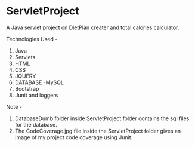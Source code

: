 # ServletProject
A Java servlet project on DietPlan creater and total calories calculator. 

Technologies Used - 
1. Java
2. Servlets
3. HTML
4. CSS
5. JQUERY
6. DATABASE -MySQL
7. Bootstrap
8. Junit and loggers

Note -
1. DatabaseDumb folder inside ServletProject folder contains the sql files for the database.
2. The CodeCoverage.jpg file inside the ServletProject folder gives an image of my project code coverage using Junit.
